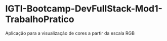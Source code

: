 # IGTI-Bootcamp-DevFullStack-Mod1-TrabalhoPratico
Aplicação para a visualização de cores a partir da escala RGB
